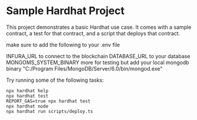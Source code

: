 # Sample Hardhat Project

This project demonstrates a basic Hardhat use case. It comes with a sample contract, a test for that contract, and a script that deploys that contract.

make sure to add the following to your .env file

INFURA_URL to connect to the blockchain
DATABASE_URL to your database
MONGOMS_SYSTEM_BINARY more for testing but add your local mongodb binary "C:/Program Files/MongoDB/Server/6.0/bin/mongod.exe"

Try running some of the following tasks:

```shell
npx hardhat help
npx hardhat test
REPORT_GAS=true npx hardhat test
npx hardhat node
npx hardhat run scripts/deploy.ts
```
